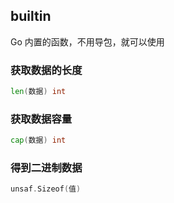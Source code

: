 ##  builtin
Go 内置的函数，不用导包，就可以使用

###   获取数据的长度
```go
len(数据) int
```

###   获取数据容量
```go
cap(数据) int
```

###   得到二进制数据
```go
unsaf.Sizeof(值)
```
